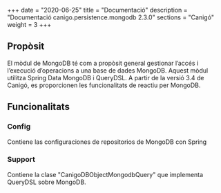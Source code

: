 +++
date        = "2020-06-25"
title       = "Documentació"
description = "Documentació canigo.persistence.mongodb 2.3.0"
sections    = "Canigó"
weight      = 3
+++

## Propòsit

El mòdul de MongoDB té com a propòsit general gestionar l’accés i l’execució d’operacions a una base de dades MongoDB. Aquest mòdul utilitza Spring Data MongoDB i QueryDSL. A partir de la versió 3.4 de Canigó, es proporcionen les funcionalitats de reactiu per MongoDB.

## Funcionalitats

### Config

Contiene las configuraciones de repositorios de MongoDB con Spring

### Support

Contiene la clase "CanigoDBObjectMongodbQuery" que implementa QueryDSL sobre MongoDB. 
